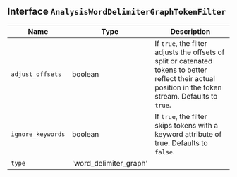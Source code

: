 ## Interface `AnalysisWordDelimiterGraphTokenFilter`

| Name | Type | Description |
| - | - | - |
| `adjust_offsets` | boolean | If `true`, the filter adjusts the offsets of split or catenated tokens to better reflect their actual position in the token stream. Defaults to `true`. |
| `ignore_keywords` | boolean | If `true`, the filter skips tokens with a keyword attribute of true. Defaults to `false`. |
| `type` | 'word_delimiter_graph' | &nbsp; |
